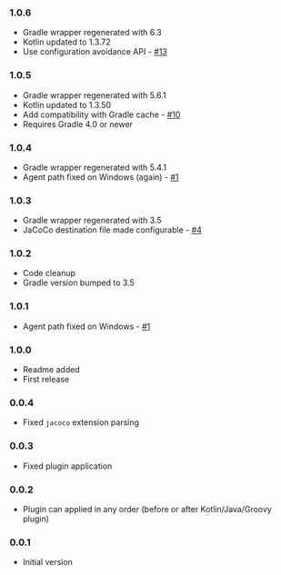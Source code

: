 ### 1.0.6
- Gradle wrapper regenerated with 6.3
- Kotlin updated to 1.3.72
- Use configuration avoidance API - [#13](#13)

### 1.0.5
- Gradle wrapper regenerated with 5.6.1
- Kotlin updated to 1.3.50
- Add compatibility with Gradle cache - [#10](#10)
- Requires Gradle 4.0 or newer

### 1.0.4
- Gradle wrapper regenerated with 5.4.1
- Agent path fixed on Windows (again) - [#1](#1)

### 1.0.3
- Gradle wrapper regenerated with 3.5
- JaCoCo destination file made configurable - [#4](#4)

### 1.0.2
- Code cleanup
- Gradle version bumped to 3.5

### 1.0.1
- Agent path fixed on Windows - [#1](#1)

### 1.0.0
- Readme added
- First release

### 0.0.4
- Fixed `jacoco` extension parsing

### 0.0.3
- Fixed plugin application

### 0.0.2
- Plugin can applied in any order (before or after Kotlin/Java/Groovy plugin)

### 0.0.1
- Initial version
